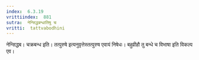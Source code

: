 ```yaml
---
index:  6.3.19
vrittiindex:  881
sutra:  नेन्सिद्धबन्धातिषु च
vritti:  tattvabodhini 
---
```


नेन्सिद्धब। चक्रबन्ध इति। तत्पुरुषे इत्यनुवृत्तेस्तत्पुरुष एवायं निषेधः। बहुव्रीहौ तु बन्धे च विभाषा इति विकल्प एव। 

